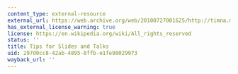 ```yaml
---
content_type: external-resource
external_url: https://web.archive.org/web/20100727001625/http://timna.mines.edu/~klarner/guidelines.html
has_external_license_warning: true
license: https://en.wikipedia.org/wiki/All_rights_reserved
status: ''
title: Tips for Slides and Talks
uid: 297d0cc8-42ab-4895-8ffb-e1fe98029973
wayback_url: ''
---
```

